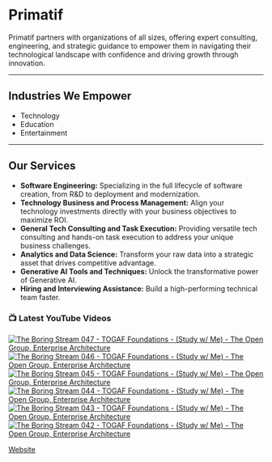 # Primatif

Primatif partners with organizations of all sizes, offering expert consulting, engineering, and strategic guidance to empower them in navigating their technological landscape with confidence and driving growth through innovation.

---

## Industries We Empower

* Technology
* Education
* Entertainment

---

## Our Services

* **Software Engineering:** Specializing in the full lifecycle of software creation, from R&D to deployment and modernization.
* **Technology Business and Process Management:** Align your technology investments directly with your business objectives to maximize ROI.
* **General Tech Consulting and Task Execution:** Providing versatile tech consulting and hands-on task execution to address your unique business challenges.
* **Analytics and Data Science:** Transform your raw data into a strategic asset that drives competitive advantage.
* **Generative AI Tools and Techniques:** Unlock the transformative power of Generative AI.
* **Hiring and Interviewing Assistance:** Build a high-performing technical team faster.

### 📺 Latest YouTube Videos

<!-- BEGIN YOUTUBE-CARDS -->
[![The Boring Stream 047 - TOGAF  Foundations - (Study w/ Me) - The Open Group, Enterprise Architecture](https://ytcards.demolab.com/?id=qUMv3VHxK7E&title=The+Boring+Stream+047+-+TOGAF++Foundations+-+%28Study+w%2F+Me%29+-+The+Open+Group%2C+Enterprise+Architecture&lang=en&timestamp=1747309367&background_color=%230d1117&title_color=%23ffffff&stats_color=%23dedede&max_title_lines=1&width=250&border_radius=5&duration=8770 "The Boring Stream 047 - TOGAF  Foundations - (Study w/ Me) - The Open Group, Enterprise Architecture")](https://www.youtube.com/watch?v=qUMv3VHxK7E)
[![The Boring Stream 046 - TOGAF  Foundations - (Study w/ Me) - The Open Group, Enterprise Architecture](https://ytcards.demolab.com/?id=E6O9dP5ekNc&title=The+Boring+Stream+046+-+TOGAF++Foundations+-+%28Study+w%2F+Me%29+-+The+Open+Group%2C+Enterprise+Architecture&lang=en&timestamp=1747161709&background_color=%230d1117&title_color=%23ffffff&stats_color=%23dedede&max_title_lines=1&width=250&border_radius=5&duration=12635 "The Boring Stream 046 - TOGAF  Foundations - (Study w/ Me) - The Open Group, Enterprise Architecture")](https://www.youtube.com/watch?v=E6O9dP5ekNc)
[![The Boring Stream 045 - TOGAF  Foundations - (Study w/ Me) - The Open Group, Enterprise Architecture](https://ytcards.demolab.com/?id=eBvYpLWdrCo&title=The+Boring+Stream+045+-+TOGAF++Foundations+-+%28Study+w%2F+Me%29+-+The+Open+Group%2C+Enterprise+Architecture&lang=en&timestamp=1746648504&background_color=%230d1117&title_color=%23ffffff&stats_color=%23dedede&max_title_lines=1&width=250&border_radius=5&duration=9935 "The Boring Stream 045 - TOGAF  Foundations - (Study w/ Me) - The Open Group, Enterprise Architecture")](https://www.youtube.com/watch?v=eBvYpLWdrCo)
[![The Boring Stream 044 - TOGAF  Foundations - (Study w/ Me) - The Open Group, Enterprise Architecture](https://ytcards.demolab.com/?id=j3m9RvF3hy0&title=The+Boring+Stream+044+-+TOGAF++Foundations+-+%28Study+w%2F+Me%29+-+The+Open+Group%2C+Enterprise+Architecture&lang=en&timestamp=1746524732&background_color=%230d1117&title_color=%23ffffff&stats_color=%23dedede&max_title_lines=1&width=250&border_radius=5&duration=6025 "The Boring Stream 044 - TOGAF  Foundations - (Study w/ Me) - The Open Group, Enterprise Architecture")](https://www.youtube.com/watch?v=j3m9RvF3hy0)
[![The Boring Stream 043 - TOGAF  Foundations - (Study w/ Me) - The Open Group, Enterprise Architecture](https://ytcards.demolab.com/?id=hDqryzVUoS0&title=The+Boring+Stream+043+-+TOGAF++Foundations+-+%28Study+w%2F+Me%29+-+The+Open+Group%2C+Enterprise+Architecture&lang=en&timestamp=1745950690&background_color=%230d1117&title_color=%23ffffff&stats_color=%23dedede&max_title_lines=1&width=250&border_radius=5&duration=10541 "The Boring Stream 043 - TOGAF  Foundations - (Study w/ Me) - The Open Group, Enterprise Architecture")](https://www.youtube.com/watch?v=hDqryzVUoS0)
[![The Boring Stream 042 - TOGAF  Foundations - (Study w/ Me) - The Open Group, Enterprise Architecture](https://ytcards.demolab.com/?id=V8dLx2Rmo8o&title=The+Boring+Stream+042+-+TOGAF++Foundations+-+%28Study+w%2F+Me%29+-+The+Open+Group%2C+Enterprise+Architecture&lang=en&timestamp=1745491431&background_color=%230d1117&title_color=%23ffffff&stats_color=%23dedede&max_title_lines=1&width=250&border_radius=5&duration=9591 "The Boring Stream 042 - TOGAF  Foundations - (Study w/ Me) - The Open Group, Enterprise Architecture")](https://www.youtube.com/watch?v=V8dLx2Rmo8o)
<!-- END YOUTUBE-CARDS -->

[Website](https://primatif.com)
